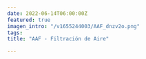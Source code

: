 ```yaml
---
date: 2022-06-14T06:00:00Z
featured: true
imagen_intro: "/v1655244003/AAF_dnzv2o.png"
tags: 
title: "AAF - Filtración de Aire"

---
```

